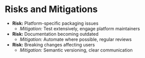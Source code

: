 # Risks and Mitigations
- **Risk:** Platform-specific packaging issues
  - *Mitigation:* Test extensively, engage platform maintainers
- **Risk:** Documentation becoming outdated
  - *Mitigation:* Automate where possible, regular reviews
- **Risk:** Breaking changes affecting users
  - *Mitigation:* Semantic versioning, clear communication

